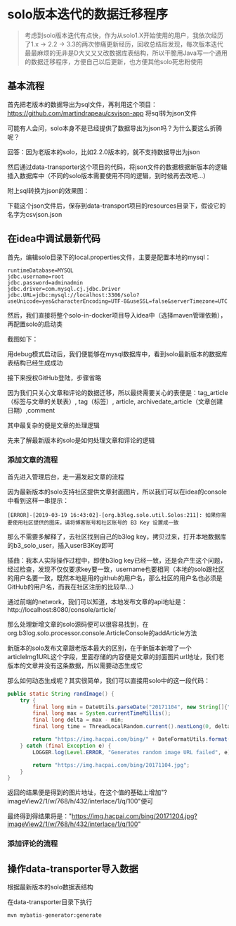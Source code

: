 # solo版本迭代的数据迁移程序

> 考虑到solo版本迭代有点快，作为从solo1.X开始使用的用户，我依次经历了1.x -> 2.2 -> 3.3的两次惨痛更新经历，回收总结后发现，每次版本迭代最最麻烦的无非是D大又又又改数据库表结构，所以干脆用Java写一个通用的数据迁移程序，方便自己以后更新，也方便其他solo死忠粉使用

## 基本流程

首先把老版本的数据导出为sql文件，再利用这个项目： https://github.com/martindrapeau/csvjson-app 将sql转为json文件

可能有人会问，solo本身不是已经提供了数据导出为json吗？为什么要这么折腾呢？

回答：因为老版本的solo，比如2.2.0版本的，就不支持数据导出为json

然后通过data-transporter这个项目的代码，将json文件的数据根据新版本的逻辑插入数据库中（不同的solo版本需要使用不同的逻辑，到时候再去改吧...）

附上sql转换为json的效果图：

下载这个json文件后，保存到data-transport项目的resources目录下，假设它的名字为csvjson.json

## 在idea中调试最新代码

首先，编辑solo目录下的local.properties文件，主要是配置本地的mysql：

````properties
runtimeDatabase=MYSQL
jdbc.username=root
jdbc.password=adminadmin
jdbc.driver=com.mysql.cj.jdbc.Driver
jdbc.URL=jdbc:mysql://localhost:3306/solo?useUnicode=yes&characterEncoding=UTF-8&useSSL=false&serverTimezone=UTC
````

然后，我们直接将整个solo-in-docker项目导入idea中（选择maven管理依赖），再配置solo的启动类

截图如下：

用debug模式启动后，我们便能够在mysql数据库中，看到solo最新版本的数据库表结构已经生成成功

接下来授权GitHub登陆，步骤省略

因为我们只关心文章和评论的数据迁移，所以最终需要关心的表便是：tag_article（标签与文章的关联表）, tag（标签）, article, archivedate_article（文章创建日期）,comment

其中最复杂的便是文章的处理逻辑

先来了解最新版本的solo是如何处理文章和评论的逻辑

### 添加文章的流程

首先进入管理后台，走一遍发起文章的流程

因为最新版本的solo支持社区提供文章封面图片，所以我们可以在idea的console中看到这样一串提示：

````shell
[ERROR]-[2019-03-19 16:43:02]-[org.b3log.solo.util.Solos:211]: 如果你需要使用社区提供的图床，请将博客账号和社区账号的 B3 Key 设置成一致
````

那么不需要多解释了，去社区找到自己的b3log key，拷贝过来，打开本地数据库的b3_solo_user，插入userB3Key即可

插曲：我本人实际操作过程中，即使b3log key已经一致，还是会产生这个问题，经过检查，发现不仅仅要求key要一致，username也要相同（本地的solo跟社区的用户名要一致，既然本地是用的github的用户名，那么社区的用户名也必须是GitHub的用户名，而我在社区注册的比较早...）

通过前端的network，我们可以知道，本地发布文章的api地址是：http://localhost:8080/console/article/

那么处理新增文章的solo源码便可以很容易找到，在org.b3log.solo.processor.console.ArticleConsole的addArticle方法

新版本的solo发布文章跟老版本最大的区别，在于新版本新增了一个articleImg1URL这个字段，里面存储的内容便是文章的封面图片url地址，我们老版本的文章并没有这条数据，所以需要动态生成它

那么如何动态生成呢？其实很简单，我们可以直接用solo中的这一段代码：

````java
public static String randImage() {
    try {
        final long min = DateUtils.parseDate("20171104", new String[]{"yyyyMMdd"}).getTime();
        final long max = System.currentTimeMillis();
        final long delta = max - min;
        final long time = ThreadLocalRandom.current().nextLong(0, delta) + min;

        return "https://img.hacpai.com/bing/" + DateFormatUtils.format(time, "yyyyMMdd") + ".jpg";
    } catch (final Exception e) {
        LOGGER.log(Level.ERROR, "Generates random image URL failed", e);

        return "https://img.hacpai.com/bing/20171104.jpg";
    }
}
````

返回的结果便是得到的图片地址，在这个值的基础上增加"?imageView2/1/w/768/h/432/interlace/1/q/100"便可

最终得到得结果将是："https://img.hacpai.com/bing/20171204.jpg?imageView2/1/w/768/h/432/interlace/1/q/100"



### 添加评论的流程


## 操作data-transporter导入数据

根据最新版本的solo数据表结构

在data-transporter目录下执行

````shell
mvn mybatis-generator:generate
````


